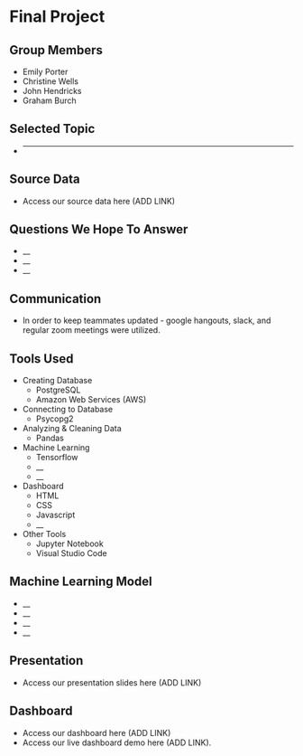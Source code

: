 # Final Project

## Group Members
* Emily Porter
* Christine Wells
* John Hendricks
* Graham Burch

## Selected Topic
* ___

## Source Data
* Access our source data here (ADD LINK)

## Questions We Hope To Answer
* __
* __
* __

## Communication
* In order to keep teammates updated - google hangouts, slack, and regular zoom meetings were utilized.

## Tools Used
* Creating Database
    * PostgreSQL
    * Amazon Web Services (AWS)
* Connecting to Database
    * Psycopg2
* Analyzing & Cleaning Data
    * Pandas
* Machine Learning
    * Tensorflow
    * __ 
    * __
* Dashboard
    * HTML
    * CSS
    * Javascript
    * __
* Other Tools
    * Jupyter Notebook
    * Visual Studio Code

## Machine Learning Model
* __
* __
* __
* __

## Presentation
* Access our presentation slides here (ADD LINK)

## Dashboard
* Access our dashboard here (ADD LINK)
* Access our live dashboard demo here (ADD LINK).